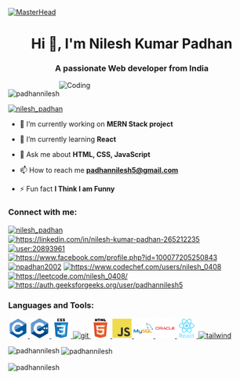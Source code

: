 [![MasterHead](https://1.bp.blogspot.com/-7A4WynwLsMw/XbBpCXG8fHI/AAAAAAAAMt4/uOa1bpLskYgrwGbllhSu2SDj_Mig8SXJQCLcBGAsYHQ/s1600/2000_600px.gif)](https://padhannilesh.io)
<h1 align="center">Hi 👋, I'm Nilesh Kumar Padhan</h1>
<h3 align="center">A passionate Web developer from India</h3>
<img  align="right" alt="Coding" width="400" src="https://cdn.dribbble.com/users/1162077/screenshots/3848914/programmer.gif">

<p align="left"> <img src="https://komarev.com/ghpvc/?username=padhannilesh&label=Profile%20views&color=0e75b6&style=flat" alt="padhannilesh" /> </p>

<p align="left"> <a href="https://twitter.com/nilesh_padhan" target="blank"><img src="https://img.shields.io/twitter/follow/nilesh_padhan?logo=twitter&style=for-the-badge" alt="nilesh_padhan" /></a> </p>

- 🔭 I’m currently working on **MERN Stack project**

- 🌱 I’m currently learning **React**

- 💬 Ask me about **HTML, CSS, JavaScript**

- 📫 How to reach me **padhannilesh5@gmail.com**

- ⚡ Fun fact **I Think I am Funny**

<h3 align="left">Connect with me:</h3>
<p align="left">
<a href="https://twitter.com/nilesh_padhan" target="blank"><img align="center" src="https://raw.githubusercontent.com/rahuldkjain/github-profile-readme-generator/master/src/images/icons/Social/twitter.svg" alt="nilesh_padhan" height="30" width="40" /></a>
<a href="https://linkedin.com/in/https://linkedin.com/in/nilesh-kumar-padhan-265212235" target="blank"><img align="center" src="https://raw.githubusercontent.com/rahuldkjain/github-profile-readme-generator/master/src/images/icons/Social/linked-in-alt.svg" alt="https://linkedin.com/in/nilesh-kumar-padhan-265212235" height="30" width="40" /></a>
<a href="https://stackoverflow.com/users/user:20893961" target="blank"><img align="center" src="https://raw.githubusercontent.com/rahuldkjain/github-profile-readme-generator/master/src/images/icons/Social/stack-overflow.svg" alt="user:20893961" height="30" width="40" /></a>
<a href="https://fb.com/https://www.facebook.com/profile.php?id=100077205250843" target="blank"><img align="center" src="https://raw.githubusercontent.com/rahuldkjain/github-profile-readme-generator/master/src/images/icons/Social/facebook.svg" alt="https://www.facebook.com/profile.php?id=100077205250843" height="30" width="40" /></a>
<a href="https://instagram.com/npadhan2002" target="blank"><img align="center" src="https://raw.githubusercontent.com/rahuldkjain/github-profile-readme-generator/master/src/images/icons/Social/instagram.svg" alt="npadhan2002" height="30" width="40" /></a>
<a href="https://www.codechef.com/users/https://www.codechef.com/users/nilesh_0408" target="blank"><img align="center" src="https://cdn.jsdelivr.net/npm/simple-icons@3.1.0/icons/codechef.svg" alt="https://www.codechef.com/users/nilesh_0408" height="30" width="40" /></a>
<a href="https://www.leetcode.com/https://leetcode.com/nilesh_0408/" target="blank"><img align="center" src="https://raw.githubusercontent.com/rahuldkjain/github-profile-readme-generator/master/src/images/icons/Social/leet-code.svg" alt="https://leetcode.com/nilesh_0408/" height="30" width="40" /></a>
<a href="https://auth.geeksforgeeks.org/user/https://auth.geeksforgeeks.org/user/padhannilesh5" target="blank"><img align="center" src="https://raw.githubusercontent.com/rahuldkjain/github-profile-readme-generator/master/src/images/icons/Social/geeks-for-geeks.svg" alt="https://auth.geeksforgeeks.org/user/padhannilesh5" height="30" width="40" /></a>
</p>

<h3 align="left">Languages and Tools:</h3>
<p align="left"> <a href="https://www.cprogramming.com/" target="_blank" rel="noreferrer"> <img src="https://raw.githubusercontent.com/devicons/devicon/master/icons/c/c-original.svg" alt="c" width="40" height="40"/> </a> <a href="https://www.w3schools.com/cpp/" target="_blank" rel="noreferrer"> <img src="https://raw.githubusercontent.com/devicons/devicon/master/icons/cplusplus/cplusplus-original.svg" alt="cplusplus" width="40" height="40"/> </a> <a href="https://www.w3schools.com/css/" target="_blank" rel="noreferrer"> <img src="https://raw.githubusercontent.com/devicons/devicon/master/icons/css3/css3-original-wordmark.svg" alt="css3" width="40" height="40"/> </a> <a href="https://git-scm.com/" target="_blank" rel="noreferrer"> <img src="https://www.vectorlogo.zone/logos/git-scm/git-scm-icon.svg" alt="git" width="40" height="40"/> </a> <a href="https://www.w3.org/html/" target="_blank" rel="noreferrer"> <img src="https://raw.githubusercontent.com/devicons/devicon/master/icons/html5/html5-original-wordmark.svg" alt="html5" width="40" height="40"/> </a> <a href="https://developer.mozilla.org/en-US/docs/Web/JavaScript" target="_blank" rel="noreferrer"> <img src="https://raw.githubusercontent.com/devicons/devicon/master/icons/javascript/javascript-original.svg" alt="javascript" width="40" height="40"/> </a> <a href="https://www.mysql.com/" target="_blank" rel="noreferrer"> <img src="https://raw.githubusercontent.com/devicons/devicon/master/icons/mysql/mysql-original-wordmark.svg" alt="mysql" width="40" height="40"/> </a> <a href="https://www.oracle.com/" target="_blank" rel="noreferrer"> <img src="https://raw.githubusercontent.com/devicons/devicon/master/icons/oracle/oracle-original.svg" alt="oracle" width="40" height="40"/> </a> <a href="https://reactjs.org/" target="_blank" rel="noreferrer"> <img src="https://raw.githubusercontent.com/devicons/devicon/master/icons/react/react-original-wordmark.svg" alt="react" width="40" height="40"/> </a> <a href="https://tailwindcss.com/" target="_blank" rel="noreferrer"> <img src="https://www.vectorlogo.zone/logos/tailwindcss/tailwindcss-icon.svg" alt="tailwind" width="40" height="40"/> </a> </p>

<p><img align="left" src="https://github-readme-stats.vercel.app/api/top-langs?username=padhannilesh&show_icons=true&locale=en&layout=compact" alt="padhannilesh" /></p>

<p>&nbsp;<img align="center" src="https://github-readme-stats.vercel.app/api?username=padhannilesh&show_icons=true&locale=en" alt="padhannilesh" /></p>

<p><img align="center" src="https://github-readme-streak-stats.herokuapp.com/?user=padhannilesh&" alt="padhannilesh" /></p>
